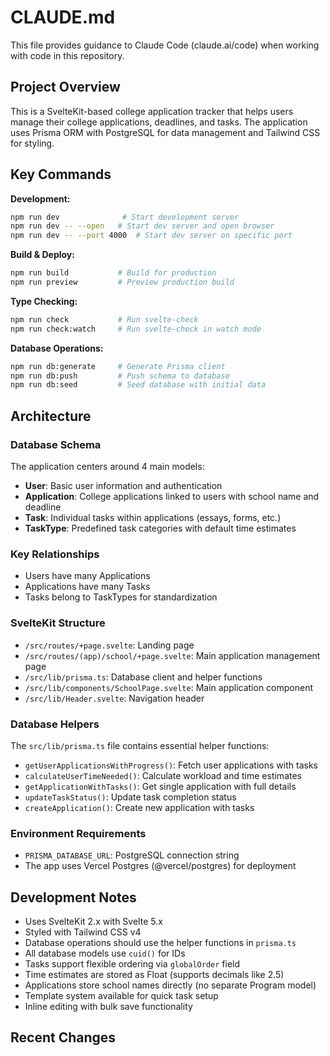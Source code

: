 # CLAUDE.md

This file provides guidance to Claude Code (claude.ai/code) when working with code in this repository.

## Project Overview

This is a SvelteKit-based college application tracker that helps users manage their college applications, deadlines, and tasks. The application uses Prisma ORM with PostgreSQL for data management and Tailwind CSS for styling.

## Key Commands

**Development:**
```bash
npm run dev              # Start development server
npm run dev -- --open   # Start dev server and open browser
npm run dev -- --port 4000  # Start dev server on specific port
```

**Build & Deploy:**
```bash
npm run build           # Build for production
npm run preview         # Preview production build
```

**Type Checking:**
```bash
npm run check           # Run svelte-check
npm run check:watch     # Run svelte-check in watch mode
```

**Database Operations:**
```bash
npm run db:generate     # Generate Prisma client
npm run db:push         # Push schema to database
npm run db:seed         # Seed database with initial data
```

## Architecture

### Database Schema
The application centers around 4 main models:
- **User**: Basic user information and authentication
- **Application**: College applications linked to users with school name and deadline
- **Task**: Individual tasks within applications (essays, forms, etc.)
- **TaskType**: Predefined task categories with default time estimates

### Key Relationships
- Users have many Applications
- Applications have many Tasks
- Tasks belong to TaskTypes for standardization

### SvelteKit Structure
- `/src/routes/+page.svelte`: Landing page
- `/src/routes/(app)/school/+page.svelte`: Main application management page
- `/src/lib/prisma.ts`: Database client and helper functions
- `/src/lib/components/SchoolPage.svelte`: Main application component
- `/src/lib/Header.svelte`: Navigation header

### Database Helpers
The `src/lib/prisma.ts` file contains essential helper functions:
- `getUserApplicationsWithProgress()`: Fetch user applications with tasks
- `calculateUserTimeNeeded()`: Calculate workload and time estimates
- `getApplicationWithTasks()`: Get single application with full details
- `updateTaskStatus()`: Update task completion status
- `createApplication()`: Create new application with tasks

### Environment Requirements
- `PRISMA_DATABASE_URL`: PostgreSQL connection string
- The app uses Vercel Postgres (@vercel/postgres) for deployment

## Development Notes

- Uses SvelteKit 2.x with Svelte 5.x
- Styled with Tailwind CSS v4 
- Database operations should use the helper functions in `prisma.ts`
- All database models use `cuid()` for IDs
- Tasks support flexible ordering via `globalOrder` field
- Time estimates are stored as Float (supports decimals like 2.5)
- Applications store school names directly (no separate Program model)
- Template system available for quick task setup
- Inline editing with bulk save functionality

## Recent Changes
